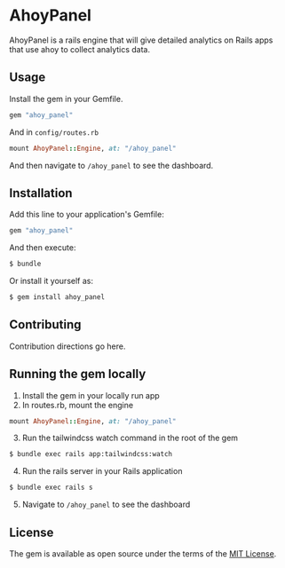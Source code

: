 # AhoyPanel
AhoyPanel is a rails engine that will give detailed analytics on Rails apps that use ahoy to collect analytics data.

## Usage
Install the gem in your Gemfile.

```ruby
gem "ahoy_panel"
```

And in `config/routes.rb`

```ruby
mount AhoyPanel::Engine, at: "/ahoy_panel"
```

And then navigate to `/ahoy_panel` to see the dashboard.

## Installation
Add this line to your application's Gemfile:

```ruby
gem "ahoy_panel"
```

And then execute:
```bash
$ bundle
```

Or install it yourself as:
```bash
$ gem install ahoy_panel
```

## Contributing
Contribution directions go here.

## Running the gem locally

1. Install the gem in your locally run app
2. In routes.rb, mount the engine

```ruby
mount AhoyPanel::Engine, at: "/ahoy_panel"
```

3. Run the tailwindcss watch command in the root of the gem

```bash
$ bundle exec rails app:tailwindcss:watch
```

4. Run the rails server in your Rails application

```bash
$ bundle exec rails s
```

5. Navigate to `/ahoy_panel` to see the dashboard

## License
The gem is available as open source under the terms of the [MIT License](https://opensource.org/licenses/MIT).
